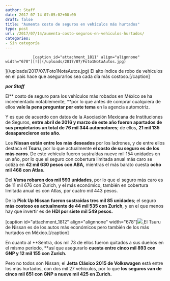 ```yaml
---
author: Staff
date: 2017-07-14 07:05:02+00:00
draft: false
title: "Aumenta costo de seguros en vehículos más hurtados"
type: post
url: /2017/07/14/aumenta-costo-seguros-en-vehiculos-hurtados/
categories:
- Sin categoría
---
```



				[caption id="attachment_1811" align="alignnone" width="678"][![](/uploads/2017/07/Foto1NotaAutos.jpg)
](/uploads/2017/07/Foto1NotaAutos.jpg) El alto índice de robo de vehículos en el país hace que asegurarlos sea cada día más costoso.[/caption]

_**por Staff**_

El** costo de seguro para los vehículos más robados en México se ha incrementado notablemente, **por lo que antes de comprar cualquiera de ellos **vale la pena preguntar por este tema** en la agencia automotriz.

Y es que de acuerdo con datos de la Asociación Mexicana de Instituciones de Seguros, **entre abril de 2016 y marzo de este año fueron apartados de sus propietarios un total de 76 mil 344 automotores**; de ellos, **21 mil 135 desaparecieron este año.**

Los **Nissan están entre los más deseados** por los ladrones, y de entre ellos destaca el **Tsuru**, por lo que actualmente **el costo de su seguro es de los más caros**. De este vehículo fueron sustraídas nueve mil 154 unidades en un año, por lo que el seguro con cobertura limitada anual más caro se cotiza en **42 mil 630 pesos con ABA,** mientras el más barato cuesta **ocho mil 468 con Atlas.**

Del **Versa robaron dos mil 593 unidades**, por lo que el seguro más caro es de 11 mil 676 con Zurich, y el más económico, también en cobertura limitada anual es con Atlas, por cuatro mil 443 pesos.

De la **Pick Up Nissan fueron sustraídas tres mil 85 unidades**; el seguro **más costoso es actualmente de 44 mil 535 con Zurich**, y en el que menos hay que invertir es de **HDI por siete mil 549 pesos.**

[caption id="attachment_1812" align="alignnone" width="678"][![](/uploads/2017/07/Foto2NotaAutos.jpg)
](/uploads/2017/07/Foto2NotaAutos.jpg) El Tsuru de Nissan es de los autos más económicos pero también de los más hurtados en México.[/caption]

En cuanto al **Sentra, dos mil 73 de ellos fueron quitados a sus dueños en el mismo periodo, **así que asegurarlo **cuesta entre cinco mil 893 con GNP y 12 mil 155 con Zurich.**

Pero no todos son Nissan; el **Jetta Clásico 2015 de Volkswagen** está entre los más hurtados, con dos mil 27 vehículos, por lo que **los seguros van de cinco mil 651 con GNP a nueve mil 425 en Zurich.**		
